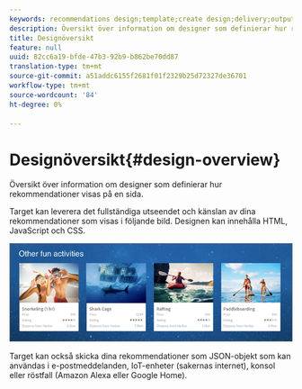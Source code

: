 ```yaml
---
keywords: recommendations design;template;create design;delivery;output
description: Översikt över information om designer som definierar hur rekommendationer visas på en sida.
title: Designöversikt
feature: null
uuid: 82cc6a19-bfde-47b3-92b9-b862be70dd87
translation-type: tm+mt
source-git-commit: a51addc6155f2681f01f2329b25d72327de36701
workflow-type: tm+mt
source-wordcount: '84'
ht-degree: 0%

---
```



# Designöversikt{#design-overview}

Översikt över information om designer som definierar hur rekommendationer visas på en sida.

Target kan leverera det fullständiga utseendet och känslan av dina rekommendationer som visas i följande bild. Designen kan innehålla HTML, JavaScript och CSS.

![](assets/velocity_example.png)

Target kan också skicka dina rekommendationer som JSON-objekt som kan användas i e-postmeddelanden, IoT-enheter (sakernas internet), konsol eller röstfall (Amazon Alexa eller Google Home).